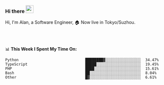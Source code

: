### Hi there <img src="https://media.giphy.com/media/hvRJCLFzcasrR4ia7z/giphy.gif" width="25px">

<!-- ![visitors](https://visitor-badge.glitch.me/badge?page_id=dislfyer.dislfyer) -->

Hi, I'm Alan, a Software Engineer, 🏠 Now live in Tokyo/Suzhou.

<br/>
<br/>

📊 **This Week I Spent My Time On:**


<!--START_SECTION:waka-->

```text
Python                              ████████▓░░░░░░░░░░░░░░░░  34.47%
TypeScript                          █████░░░░░░░░░░░░░░░░░░░░  19.45%
PHP                                 ████░░░░░░░░░░░░░░░░░░░░░  15.61%
Bash                                ██░░░░░░░░░░░░░░░░░░░░░░░  8.04%
Other                               █▓░░░░░░░░░░░░░░░░░░░░░░░  6.61%
```

<!--END_SECTION:waka-->

<!--
**About Me:**
 -->
